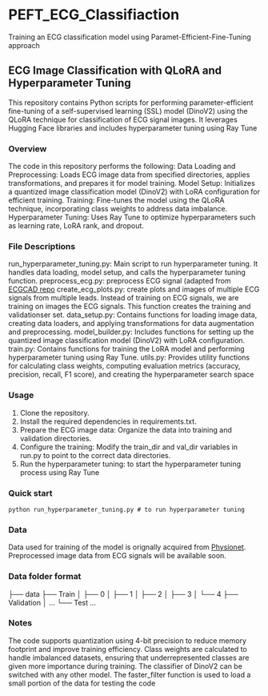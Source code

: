 # PEFT_ECG_Classifiaction
Training an ECG classification model using Paramet-Efficient-Fine-Tuning approach

## ECG Image Classification with QLoRA and Hyperparameter Tuning
This repository contains Python scripts for performing parameter-efficient fine-tuning of a self-supervised learning (SSL) model (DinoV2) using the QLoRA technique for classification of ECG signal images. It leverages Hugging Face libraries and includes hyperparameter tuning using Ray Tune

### Overview
The code in this repository performs the following:
Data Loading and Preprocessing: Loads ECG image data from specified directories, applies transformations, and prepares it for model training.
Model Setup: Initializes a quantized image classification model (DinoV2) with LoRA configuration for efficient training.
Training: Fine-tunes the model using the QLoRA technique, incorporating class weights to address data imbalance.
Hyperparameter Tuning: Uses Ray Tune to optimize hyperparameters such as learning rate, LoRA rank, and dropout.

### File Descriptions
run_hyperparameter_tuning.py: Main script to run hyperparameter tuning. It handles data loading, model setup, and calls the hyperparameter tuning function.
preprocess_ecg.py: preprocess ECG signal (adapted from [ECGCAD repo]([https://pages.github.com/](https://github.com/MediaBrain-SJTU/ECGAD/tree/main))
create_ecg_plots.py: create plots and images of multiple ECG signals from multiple leads. Instead of training on ECG signals, we are training on images the ECG signals. This function creates the training and validationser set.
data_setup.py: Contains functions for loading image data, creating data loaders, and applying transformations for data augmentation and preprocessing.
model_builder.py: Includes functions for setting up the quantized image classification model (DinoV2) with LoRA configuration.
train.py: Contains functions for training the LoRA model and performing hyperparameter tuning using Ray Tune.
utils.py: Provides utility functions for calculating class weights, computing evaluation metrics (accuracy, precision, recall, F1 score), and creating the hyperparameter search space

### Usage
1. Clone the repository.
2. Install the required dependencies in requirements.txt.
3. Prepare the ECG image data: Organize the data into training and validation directories.
4. Configure the training: Modify the train_dir and val_dir variables in run.py to point to the correct data directories.
5. Run the hyperparameter tuning: to start the hyperparameter tuning process using Ray Tune

### Quick start
```
python run_hyperparameter_tuning.py # to run hyperparameter tuning
```
### Data
Data used for training of the model is orignally acquired from [Physionet](https://physionet.org/content/ptb-xl/1.0.3/).
Preprocessed image data from ECG signals will be available soon. 

### Data folder format
├── data
   ├── Train
   │ ├── 0
   │ ├── 1
   │ ├── 2
   │ ├── 3
   │ └── 4
   ├── Validation
   │ ...
   └── Test
     ...


### Notes
The code supports quantization using 4-bit precision to reduce memory footprint and improve training efficiency.
Class weights are calculated to handle imbalanced datasets, ensuring that underrepresented classes are given more importance during training.
The classifier of DinoV2 can be switched with any other model.
The faster_filter function is used to load a small portion of the data for testing the code
